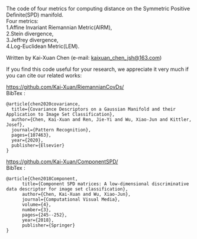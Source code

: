 ﻿
The code of four metrics for computing distance on the Symmetric Positive Definite(SPD) manifold.  
Four metrics:  
              1.Affine Invariant Riemannian Metric(AIRM),  
              2.Stein divergence,  
              3.Jeffrey divergence,  
              4.Log-Euclidean Metric(LEM).  

Written by Kai-Xuan Chen (e-mail: kaixuan_chen_jsh@163.com)  

If you find this code useful for your research, we appreciate it very much if you can cite our related works:

https://github.com/Kai-Xuan/RiemannianCovDs/  
BibTex : 
```
@article{chen2020covariance,
  title={Covariance Descriptors on a Gaussian Manifold and their Application to Image Set Classification},
  author={Chen, Kai-Xuan and Ren, Jie-Yi and Wu, Xiao-Jun and Kittler, Josef},
  journal={Pattern Recognition},
  pages={107463},
  year={2020},
  publisher={Elsevier}
}
```

https://github.com/Kai-Xuan/ComponentSPD/  
BibTex : 
```
@article{Chen2018Component,  
      title={Component SPD matrices: A low-dimensional discriminative data descriptor for image set classification},  
      author={Chen, Kai-Xuan and Wu, Xiao-Jun},  
      journal={Computational Visual Media},  
      volume={4},  
      number={3},  
      pages={245--252},  
      year={2018},  
      publisher={Springer}  
}  
```

